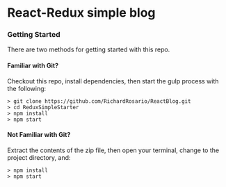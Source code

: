 # React-Redux simple blog

### Getting Started

There are two methods for getting started with this repo.

#### Familiar with Git?
Checkout this repo, install dependencies, then start the gulp process with the following:

```
> git clone https://github.com/RichardRosario/ReactBlog.git
> cd ReduxSimpleStarter
> npm install
> npm start
```

#### Not Familiar with Git?
Extract the contents of the zip file, then open your terminal, change to the project directory, and:

```
> npm install
> npm start
```
